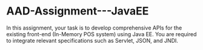 # AAD-Assignment---JavaEE
In this assignment, your task is to develop comprehensive APIs for the existing front-end (In-Memory POS system) using Java EE. You are required to integrate relevant specifications such as Servlet, JSON, and JNDI.
